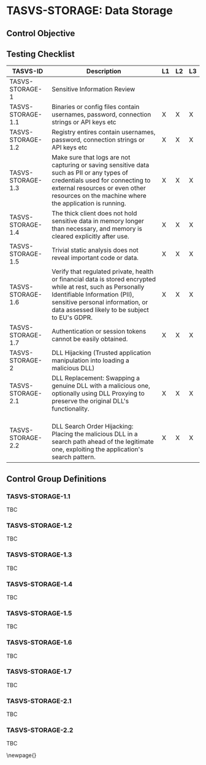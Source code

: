 # TASVS-STORAGE: Data Storage

## Control Objective


## Testing Checklist

| TASVS-ID          | Description                                                                                                                                                                                                                       | L1 | L2 | L3 |
| ---- | ------------- | - | - | - |
| TASVS-STORAGE-1   | Sensitive Information Review                                                                                                                                                                                                      |    |    |    |
| TASVS-STORAGE-1.1 | Binaries or config files contain usernames, password, connection strings or API keys etc                                                                                                                                          | X  | X  | X  |
| TASVS-STORAGE-1.2 | Registry entires contain usernames, password, connection strings or API keys etc                                                                                                                                                  | X  | X  | X  |
| TASVS-STORAGE-1.3 | Make sure that logs are not capturing or saving sensitive data such as PII or any types of credentials used for connecting to external resources or even other resources on the machine where the application is running.         | X  | X  | X  |
| TASVS-STORAGE-1.4 | The thick client does not hold sensitive data in memory longer than necessary, and memory is cleared explicitly after use.                                                                                                        | X  | X  | X  |
| TASVS-STORAGE-1.5 | Trivial static analysis does not reveal important code or data.                                                                                                                                                                   | X  | X  | X  |
| TASVS-STORAGE-1.6 | Verify that regulated private, health or financial data is stored encrypted while at rest, such as Personally Identifiable Information (PII), sensitive personal information, or data assessed likely to be subject to EU's GDPR. | X  | X  | X  |
| TASVS-STORAGE-1.7 | Authentication or session tokens cannot be easily obtained.                                                                                                                                                                       | X  | X  | X  |
| TASVS-STORAGE-2   | DLL Hijacking (Trusted application manipulation into loading a malicious DLL)                                                                                                                                                     |    |    |    |
| TASVS-STORAGE-2.1 | DLL Replacement: Swapping a genuine DLL with a malicious one, optionally using DLL Proxying to preserve the original DLL's functionality.                                                                                         | X  | X  | X  |
| TASVS-STORAGE-2.2 | <br>DLL Search Order Hijacking: Placing the malicious DLL in a search path ahead of the legitimate one, exploiting the application's search pattern.                                                                              | X  | X  | X  |

## Control Group Definitions

### TASVS-STORAGE-1.1

TBC

### TASVS-STORAGE-1.2

TBC

### TASVS-STORAGE-1.3

TBC

### TASVS-STORAGE-1.4

TBC

### TASVS-STORAGE-1.5

TBC

### TASVS-STORAGE-1.6

TBC

### TASVS-STORAGE-1.7

TBC

### TASVS-STORAGE-2.1

TBC

### TASVS-STORAGE-2.2

TBC



\newpage{}